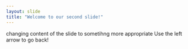 ```yaml
---
layout: slide
title: "Welcome to our second slide!"
---
```

changing content of the slide to sometihng more appropriate
Use the left arrow to go back!
